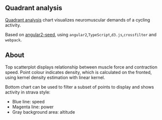 ## Quadrant analysis

[Quadrant analysis](http://help.trainingpeaks.com/hc/en-us/articles/204069724-Quadrant-Analysis) chart visualizes neuromuscular demands of a cycling activity.

Based on [angular2-seed](https://github.com/angular/angular2-seed), using ``angular2``,``TypeScript``,``d3.js``,``crossfilter`` and ``webpack``.

## About
Top scatterplot displays relationship between muscle force and contraction speed. Point colour indicates density, 
which is calculated on the fronted, using kernel density estimation with linear kernel.

Bottom chart can be used to filter a subset of points to display and shows activity in strava style:

* Blue line: speed
* Magenta line: power
* Gray background area: altitude

